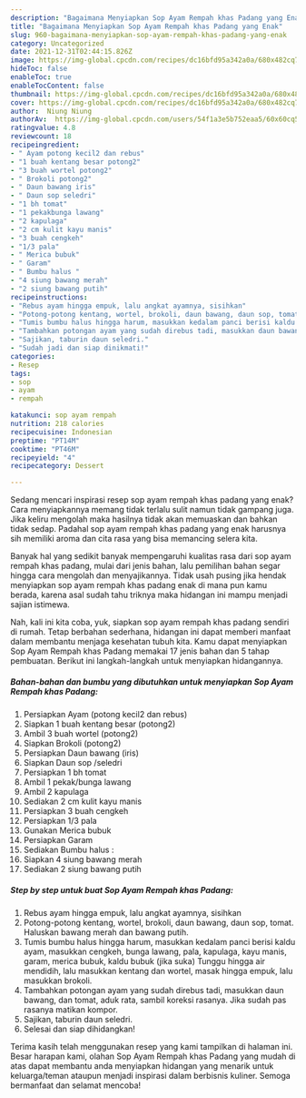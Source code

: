 ```yaml
---
description: "Bagaimana Menyiapkan Sop Ayam Rempah khas Padang yang Enak"
title: "Bagaimana Menyiapkan Sop Ayam Rempah khas Padang yang Enak"
slug: 960-bagaimana-menyiapkan-sop-ayam-rempah-khas-padang-yang-enak
category: Uncategorized
date: 2021-12-31T02:44:15.826Z
image: https://img-global.cpcdn.com/recipes/dc16bfd95a342a0a/680x482cq70/sop-ayam-rempah-khas-padang-foto-resep-utama.jpg
hideToc: false
enableToc: true
enableTocContent: false
thumbnail: https://img-global.cpcdn.com/recipes/dc16bfd95a342a0a/680x482cq70/sop-ayam-rempah-khas-padang-foto-resep-utama.jpg
cover: https://img-global.cpcdn.com/recipes/dc16bfd95a342a0a/680x482cq70/sop-ayam-rempah-khas-padang-foto-resep-utama.jpg
author:  Niung Niung
authorAv:  https://img-global.cpcdn.com/users/54f1a3e5b752eaa5/60x60cq50/avatar.jpg
ratingvalue: 4.8
reviewcount: 18
recipeingredient:
- " Ayam potong kecil2 dan rebus"
- "1 buah kentang besar potong2"
- "3 buah wortel potong2"
- " Brokoli potong2"
- " Daun bawang iris"
- " Daun sop seledri"
- "1 bh tomat"
- "1 pekakbunga lawang"
- "2 kapulaga"
- "2 cm kulit kayu manis"
- "3 buah cengkeh"
- "1/3 pala"
- " Merica bubuk"
- " Garam"
- " Bumbu halus "
- "4 siung bawang merah"
- "2 siung bawang putih"
recipeinstructions:
- "Rebus ayam hingga empuk, lalu angkat ayamnya, sisihkan"
- "Potong-potong kentang, wortel, brokoli, daun bawang, daun sop, tomat. Haluskan bawang merah dan bawang putih."
- "Tumis bumbu halus hingga harum, masukkan kedalam panci berisi kaldu ayam, masukkan cengkeh, bunga lawang, pala, kapulaga, kayu manis, garam, merica bubuk, kaldu bubuk (jika suka) Tunggu hingga air mendidih, lalu masukkan kentang dan wortel, masak hingga empuk, lalu masukkan brokoli."
- "Tambahkan potongan ayam yang sudah direbus tadi, masukkan daun bawang, dan tomat, aduk rata, sambil koreksi rasanya. Jika sudah pas rasanya matikan kompor."
- "Sajikan, taburin daun seledri."
- "Sudah jadi dan siap dinikmati!"
categories:
- Resep
tags:
- sop
- ayam
- rempah

katakunci: sop ayam rempah 
nutrition: 218 calories
recipecuisine: Indonesian
preptime: "PT14M"
cooktime: "PT46M"
recipeyield: "4"
recipecategory: Dessert

---
```



Sedang mencari inspirasi resep sop ayam rempah khas padang yang enak? Cara menyiapkannya memang tidak terlalu sulit namun tidak gampang juga. Jika keliru mengolah maka hasilnya tidak akan memuaskan dan bahkan tidak sedap. Padahal sop ayam rempah khas padang yang enak harusnya sih memiliki aroma dan cita rasa yang bisa memancing selera kita.




Banyak hal yang sedikit banyak mempengaruhi kualitas rasa dari sop ayam rempah khas padang, mulai dari jenis bahan, lalu pemilihan bahan segar hingga cara mengolah dan menyajikannya. Tidak usah pusing jika hendak menyiapkan sop ayam rempah khas padang enak di mana pun kamu berada, karena asal sudah tahu triknya maka hidangan ini mampu menjadi sajian istimewa.


Nah, kali ini kita coba, yuk, siapkan sop ayam rempah khas padang sendiri di rumah. Tetap berbahan sederhana, hidangan ini dapat memberi manfaat dalam membantu menjaga kesehatan tubuh kita. Kamu dapat menyiapkan Sop Ayam Rempah khas Padang memakai 17 jenis bahan dan 5 tahap pembuatan. Berikut ini langkah-langkah untuk menyiapkan hidangannya.

<!--inarticleads1-->

##### Bahan-bahan dan bumbu yang dibutuhkan untuk menyiapkan Sop Ayam Rempah khas Padang:

1. Persiapkan  Ayam (potong kecil2 dan rebus)
1. Siapkan 1 buah kentang besar (potong2)
1. Ambil 3 buah wortel (potong2)
1. Siapkan  Brokoli (potong2)
1. Persiapkan  Daun bawang (iris)
1. Siapkan  Daun sop /seledri
1. Persiapkan 1 bh tomat
1. Ambil 1 pekak/bunga lawang
1. Ambil 2 kapulaga
1. Sediakan 2 cm kulit kayu manis
1. Persiapkan 3 buah cengkeh
1. Persiapkan 1/3 pala
1. Gunakan  Merica bubuk
1. Persiapkan  Garam
1. Sediakan  Bumbu halus :
1. Siapkan 4 siung bawang merah
1. Sediakan 2 siung bawang putih




<!--inarticleads2-->

##### Step by step untuk buat Sop Ayam Rempah khas Padang:

1. Rebus ayam hingga empuk, lalu angkat ayamnya, sisihkan
1. Potong-potong kentang, wortel, brokoli, daun bawang, daun sop, tomat. Haluskan bawang merah dan bawang putih.
1. Tumis bumbu halus hingga harum, masukkan kedalam panci berisi kaldu ayam, masukkan cengkeh, bunga lawang, pala, kapulaga, kayu manis, garam, merica bubuk, kaldu bubuk (jika suka) Tunggu hingga air mendidih, lalu masukkan kentang dan wortel, masak hingga empuk, lalu masukkan brokoli.
1. Tambahkan potongan ayam yang sudah direbus tadi, masukkan daun bawang, dan tomat, aduk rata, sambil koreksi rasanya. Jika sudah pas rasanya matikan kompor.
1. Sajikan, taburin daun seledri.
1. Selesai dan siap dihidangkan!



Terima kasih telah menggunakan resep yang kami tampilkan di halaman ini. Besar harapan kami, olahan Sop Ayam Rempah khas Padang yang mudah di atas dapat membantu anda menyiapkan hidangan yang menarik untuk keluarga/teman ataupun menjadi inspirasi dalam berbisnis kuliner. Semoga bermanfaat dan selamat mencoba!
